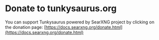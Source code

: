 # Donate to tunkysaurus.org

You can support Tunkysaurus powered by SearXNG project by clicking on the donation page: [https://docs.searxng.org/donate.html](https://docs.searxng.org/donate.html)
